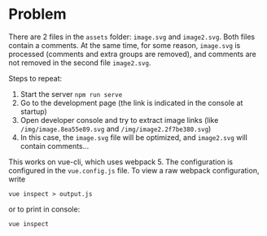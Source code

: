 # Problem

There are 2 files in the `assets` folder: `image.svg` and `image2.svg`. Both files contain a comments. 
At the same time, for some reason, `image.svg` is processed (comments and extra groups are removed), 
and comments are not removed in the second file `image2.svg`.

Steps to repeat:

1. Start the server `npm run serve`
2. Go to the development page (the link is indicated in the console at startup)
3. Open developer console and try to extract image links (like `/img/image.8ea55e89.svg` and `/img/image2.2f7be380.svg`)
4. In this case, the `image.svg` file will be optimized, and `image2.svg` will contain comments...

This works on vue-cli, which uses webpack 5. The configuration is configured in the `vue.config.js` file. 
To view a raw webpack configuration, write 
```
vue inspect > output.js
```
or to print in console:
```
vue inspect 
```



